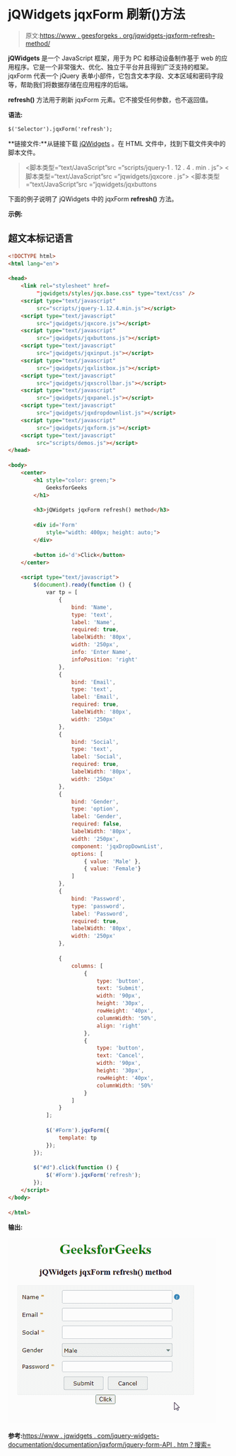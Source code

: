 # jQWidgets jqxForm 刷新()方法

> 原文:[https://www . geesforgeks . org/jqwidgets-jqxform-refresh-method/](https://www.geeksforgeeks.org/jqwidgets-jqxform-refresh-method/)

**jQWidgets** 是一个 JavaScript 框架，用于为 PC 和移动设备制作基于 web 的应用程序。它是一个非常强大、优化、独立于平台并且得到广泛支持的框架。jqxForm 代表一个 jQuery 表单小部件，它包含文本字段、文本区域和密码字段等，帮助我们将数据存储在应用程序的后端。

**refresh()** 方法用于刷新 jqxForm 元素。它不接受任何参数，也不返回值。

**语法:**

```html
$('Selector').jqxForm('refresh');
```

**链接文件:**从链接下载 [jQWidgets](https://www.jqwidgets.com/download/) 。在 HTML 文件中，找到下载文件夹中的脚本文件。

> <link rel="”stylesheet”" href="”jqwidgets/styles/jqx.base.css”" type="”text/css”">
> <脚本类型=“text/JavaScript”src =“scripts/jquery-1 . 12 . 4 . min . js”></脚本>
> <脚本类型=“text/JavaScript”src =“jqwidgets/jqxcore . js”></脚本>
> <脚本类型=“text/JavaScript”src =“jqwidgets/jqxbuttons

下面的例子说明了 jQWidgets 中的 jqxForm **refresh()** 方法。

**示例:**

## 超文本标记语言

```html
<!DOCTYPE html>
<html lang="en">

<head>
    <link rel="stylesheet" href=
         "jqwidgets/styles/jqx.base.css" type="text/css" />
    <script type="text/javascript" 
         src="scripts/jquery-1.12.4.min.js"></script>
    <script type="text/javascript" 
         src="jqwidgets/jqxcore.js"></script>
    <script type="text/javascript" 
         src="jqwidgets/jqxbuttons.js"></script>
    <script type="text/javascript" 
         src="jqwidgets/jqxinput.js"></script>
    <script type="text/javascript" 
         src="jqwidgets/jqxlistbox.js"></script>
    <script type="text/javascript" 
         src="jqwidgets/jqxscrollbar.js"></script>
    <script type="text/javascript" 
         src="jqwidgets/jqxpanel.js"></script>
    <script type="text/javascript" 
         src="jqwidgets/jqxdropdownlist.js"></script>
    <script type="text/javascript" 
         src="jqwidgets/jqxform.js"></script>
    <script type="text/javascript" 
         src="scripts/demos.js"></script>
</head>

<body>
    <center>
        <h1 style="color: green;">
            GeeksforGeeks
        </h1>

        <h3>jQWidgets jqxForm refresh() method</h3>

        <div id='Form' 
            style="width: 400px; height: auto;">
        </div>  

        <button id='d'>Click</button>
    </center>

    <script type="text/javascript">
        $(document).ready(function () {
            var tp = [
                {
                    bind: 'Name',
                    type: 'text',
                    label: 'Name',
                    required: true,
                    labelWidth: '80px',
                    width: '250px',
                    info: 'Enter Name',
                    infoPosition: 'right'
                }, 
                {
                    bind: 'Email',
                    type: 'text',
                    label: 'Email',
                    required: true,
                    labelWidth: '80px',
                    width: '250px'
                },
                {
                    bind: 'Social',
                    type: 'text',
                    label: 'Social',
                    required: true,
                    labelWidth: '80px',
                    width: '250px'
                },
                {
                    bind: 'Gender',
                    type: 'option',
                    label: 'Gender',
                    required: false,
                    labelWidth: '80px',
                    width: '250px',
                    component: 'jqxDropDownList',
                    options: [
                        { value: 'Male' },
                        { value: 'Female'}
                    ]
                },
                {
                    bind: 'Password',
                    type: 'password',
                    label: 'Password',
                    required: true,
                    labelWidth: '80px',
                    width: '250px'
                },

                {
                    columns: [
                        {
                            type: 'button',
                            text: 'Submit',
                            width: '90px',
                            height: '30px',
                            rowHeight: '40px',
                            columnWidth: '50%',
                            align: 'right'
                        },
                        {
                            type: 'button',
                            text: 'Cancel',
                            width: '90px',
                            height: '30px',
                            rowHeight: '40px',
                            columnWidth: '50%'
                        }                
                    ]
                }
            ];

            $('#Form').jqxForm({
                template: tp
            });
        });

        $("#d").click(function () {
            $('#Form').jqxForm('refresh');
        });
    </script>
</body>

</html>
```

**输出:**

![](img/5b0a1ed4efa22e436e553b07ac142b03.png)

**参考:**[https://www . jqwidgets . com/jquery-widgets-documentation/documentation/jqxform/jquery-form-API . htm？搜索=](https://www.jqwidgets.com/jquery-widgets-documentation/documentation/jqxform/jquery-form-api.htm?search=)